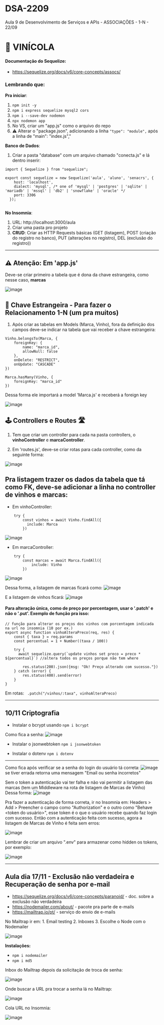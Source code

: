 # DSA-2209
Aula 9 de Desenvolvimento de Serviços e APIs - ASSOCIAÇÕES - 1-N - 22/09

# 🍷 VINÍCOLA

#### Documentação do Sequelize: 
+ https://sequelize.org/docs/v6/core-concepts/assocs/

### Lembrando que:

**Pra iniciar**:
1. `` npm init -y ``
2. `` npm i express sequelize mysql2 cors ``
3. `` npm i --save-dev nodemon ``
4. `` npx nodemon app ``
5. No VS, criar um "app.js" como o arquivo do repo
6. ⚠️ Alterar o "package.json", adicionando a linha `` "type": "module", `` após a linha de "main": "index.js","

**Banco de Dados**:
1. Criar a pasta "database" com um arquivo chamado "conecta.js" e lá dentro inserir:

```
import { Sequelize } from "sequelize";

export const sequelize = new Sequelize('aula', 'aluno', 'senacrs', {
    host: 'localhost',
    dialect: 'mysql', /* one of 'mysql' | 'postgres' | 'sqlite' | 'mariadb' | 'mssql' | 'db2' | 'snowflake' | 'oracle' */
    port: 3306 
  });
  
````

**No Insomnia**:
1. URL: http://localhost:3000/aula
2. Criar uma pasta pro projeto
3. **CRUD**: Criar as HTTP Requests básicas (GET (listagem), POST (criação do registro no banco), PUT (alterações no registro), DEL (exclusão do registro))

----

## ⚠️ Atenção: Em 'app.js'

Deve-se criar primeiro a tabela que é dona da chave estrangeira, como nesse caso, **marcas**

![image](https://github.com/CarolinaSFreitas/DSA-2209/assets/99994934/9260e37d-9ac4-4e0a-97f3-e9186c595143)

## 🔑 Chave Estrangeira - Para fazer o Relacionamento 1-N (um pra muitos)

1. Após criar as tabelas em Models (Marca, Vinho), fora da definição dos campos deve-se indicar na tabela que vai receber a chave estrangeira:

````
Vinho.belongsTo(Marca, {
    foreignKey: {
        name: "marca_id",
        allowNull: false
    },
    onDelete: "RESTRICT",
    onUpdate: "CASCADE"
})

Marca.hasMany(Vinho, {
    foreignKey: "marca_id"
})
````

Dessa forma ele importará a model 'Marca.js' e receberá a foreign key 

![image](https://github.com/CarolinaSFreitas/DSA-2209/assets/99994934/3f3d3c10-3e58-4c35-841f-08f65bd8cd71)

## 🕹️ Controllers e Routes 🛣️

1. Tem que criar um controller para cada na pasta controllers, o **vinhoController** e **marcaController**.

2. Em 'routes.js', deve-se criar rotas para cada controller, como da seguinte forma: 

![image](https://github.com/CarolinaSFreitas/DSA-2209/assets/99994934/5fe2d46b-f6eb-4755-8439-c715a17efaca)

## Pra listagem trazer os dados da tabela que tá como FK, deve-se adicionar a linha no controller de vinhos e marcas:

+ Em vinhoController:

````
    try {
        const vinhos = await Vinho.findAll({
          include: Marca
        })
````

![image](https://github.com/CarolinaSFreitas/DSA-2209/assets/99994934/f88cd9ab-3345-4997-9720-4af8a8510e85)

+ Em marcaController:

````
    try {
        const marcas = await Marca.findAll({
            include: Vinho
        })
````

![image](https://github.com/CarolinaSFreitas/DSA-2209/assets/99994934/7969d0c6-68a3-45e1-a038-fc4bbee479d9)

Dessa forma, a listagem de marcas ficará como: 
![image](https://github.com/CarolinaSFreitas/DSA-2209/assets/99994934/9450379c-57a0-450b-854e-61896f563393)

E a listagem de vinhos ficará:
![image](https://github.com/CarolinaSFreitas/DSA-2209/assets/99994934/613cc010-1abf-4653-8be2-baba16f607dd)

#### Para alteração única, como de preço por percentagem, usar o '.patch' e não o '.put'. Exemplo de função pra isso: 

````
// função para alterar os preços dos vinhos com porcentagem indicada na url no insomnia (10 por ex.)
export async function vinhoAlteraPreco(req, res) {
    const { taxa } = req.params
    const percentual = 1 + Number((taxa / 100))

    try {
      await sequelize.query(`update vinhos set preco = preco * ${percentual}`) //altera todos os preços porque não tem where

        res.status(200).json({msg: "Ok! Preço alterado com sucesso."})
    } catch (error) {
        res.status(400).send(error)
    }
}
````

Em rotas: ``  .patch("/vinhos/:taxa", vinhoAlteraPreco) `` 


----

## 10/11 Criptografia 

+ Instalar o bcrypt usando `` npm i bcrypt ``

Como fica a senha:
  ![image](https://github.com/CarolinaSFreitas/api-vinicola-dsa-2209/assets/99994934/f8285f0d-4cb3-4a4f-83b5-49fd9e75651b)

+ Instalar o jsonwebtoken ``npm i jsonwebtoken``

+ Instalar o dotenv `` npm i dotenv ``

----

Como fica após verificar se a senha do login do usuário tá correta: 
![image](https://github.com/CarolinaSFreitas/api-vinicola_dsa/assets/99994934/0e4a1044-486c-40fc-bef3-27f078fc96b5)
se tiver errada retorna uma mensagem "Email ou senha incorretos"

Sem o token a autenticação vai ter falha e não vai permitir a listagem das marcas (tem um Middleware na rota de listagem de Marcas de Vinho)
Dessa forma:
![image](https://github.com/CarolinaSFreitas/api-vinicola_dsa/assets/99994934/df81c2c0-88dc-466c-b03d-aaec5bfed2d1)

Pra fazer a autenticação de forma correta, ir no Insomnia em: Headers > Add > Preencher o campo como "Authorization" e o outro como "Behave <token do usuário>", esse token é o que o usuário recebe quando faz login com sucesso. Então com a autenticação feita com sucesso, agora a listagem de Marcas de Vinho é feita sem erros:

![image](https://github.com/CarolinaSFreitas/api-vinicola_dsa/assets/99994934/61355076-2ad9-4b66-aeba-3f7251b0c4f9)

Lembrar de criar um arquivo ".env" para armazenar como hidden os tokens, por exemplo:

![image](https://github.com/CarolinaSFreitas/api-vinicola_dsa/assets/99994934/b1ae37cc-ec58-4c7c-82ff-de64382e2a35)

----

## Aula dia 17/11 - Exclusão não verdadeira e Recuperação de senha por e-mail

+ https://sequelize.org/docs/v6/core-concepts/paranoid/ - doc. sobre a exclusão não verdadeira
+ https://nodemailer.com/about/ - pacote pra parte de e-mails
+ https://mailtrap.io/pt/ - serviço do envio de e-mails


No Mailtrap ir em:
    1. Email testing
    2. Inboxes
    3. Escolhe o Node com o Nodemailer
    
![image](https://github.com/CarolinaSFreitas/api-vinicola_dsa/assets/99994934/b40f0a6d-da98-41c4-ab5e-fa15fa2a068d)

**Instalações:**
+ `` npm i nodemailer ``
+ `` npm i md5 ``

Inbox do Mailtrap depois da solicitação de troca de senha:

![image](https://github.com/CarolinaSFreitas/api-vinicola_dsa/assets/99994934/2d43ceac-c54e-4a0d-8d38-74615c05b5e7)

Onde buscar a URL pra trocar a senha lá no Mailtrap:

![image](https://github.com/CarolinaSFreitas/api-vinicola_dsa/assets/99994934/16d4acce-ddf4-4452-97bf-bb888182621b)

Cola URL no Insomnia:

![image](https://github.com/CarolinaSFreitas/api-vinicola_dsa/assets/99994934/599a0492-2669-465a-b86b-5c6243a53777)


